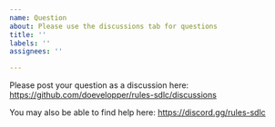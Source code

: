 ```yaml
---
name: Question
about: Please use the discussions tab for questions
title: ''
labels: ''
assignees: ''

---
```


Please post your question as a discussion here:
https://github.com/doevelopper/rules-sdlc/discussions


You may also be able to find help here:
https://discord.gg/rules-sdlc
